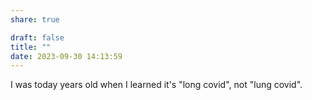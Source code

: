 ```yaml
---
share: true

draft: false
title: ""
date: 2023-09-30 14:13:59
---
```


I was today years old when I learned it's "long covid", not "lung covid".
